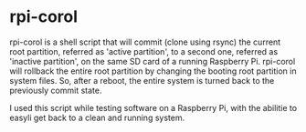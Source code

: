 # rpi-corol
rpi-corol is a shell script that will commit (clone using rsync) the current root partition, referred as 'active partition', to a second one, referred as 'inactive partition', on the same SD card of a running Raspberry Pi.
rpi-corol will rollback the entire root partition by changing the booting root partition in system files. So, after a reboot, the entire system is turned back to the previously commit state.

I used this script while testing software on a Raspberry Pi, with the abilitie to easyli get back to a clean and running system.
